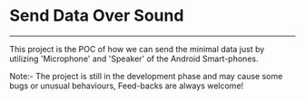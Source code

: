 # Send Data Over Sound
---

This project is the POC of how we can send the minimal data just by utilizing 'Microphone' and 'Speaker' of the Android Smart-phones.

Note:- The project is still in the development phase and may cause some bugs or unusual behaviours, Feed-backs are always welcome! 
